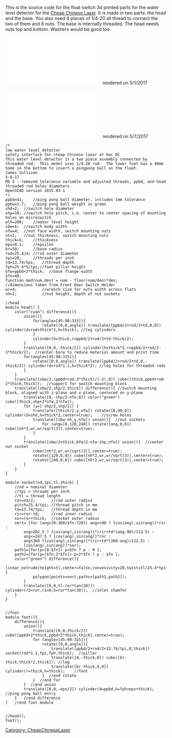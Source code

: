This is the source code for the float switch 3d printed parts for the
water level detector for the [Cheap Chinese
Laser](Cheap_Chinese_Laser). It is made in two parts: the
head and the base. You also need 4 pieces of 1/4-20 all thread to
connect the two of them and 8 nuts. The base is internally threaded. The
head needs nuts top and bottom. Washers would be good too.

![](Float-switch-head.stl "Float-switch-head.stl") rendered on 5/1/2017

![](Float-switch-base.stl "Float-switch-base.stl") rendered on 5/7/2017

    /*
    low water level detector
    safety interlock for cheap Chinese laser at Hac DC
    This water level detector is a two piece assembly connected by threaded rod.  This model uses 1/4-20 rod.  The lower foot has a 40mm home in the bottom to insert a pingpong ball as the float.
    James Sullivan
    5-8-17
    Mk 5 - removed tolerance variable and adjusted threads, ppbd, and head threaded rod holes diameters
    OpenSCAD version 2015.03-1 
    */
    ppbd=41;    //ping pong ball diameter, includes 1mm tolerance
    ppbw=2.7;   //ping pong ball weight in grams
    shd=2;  //switch hole diameter
    shp=10; //switch hole pitch, i.e. center to center spacing of mounting holes on microswitch
    wlh=200;    //water level height
    sbw=6;  //switch body width
    nfw=4;  //nut face width, switch mounting nuts
    nt=1;   //nut thickness, switch mounting nuts
    thick=5;    //thickness
    eps=0.1;    //epsilon
    br=50;      //base radius
    rod=25.4/4; //rod outer diameter
    tpi=20;     //threads per inch
    td=13.74/tpi;   //thread depth
    fph=25.4*5/tpi;//foot pillar height
    bfw=ppbd+2*thick;  //base flange width
    $fn=48; 
    function mod(num,den) = num - floor(num/den)*den; 
    //dimensions taken from Front Door Switch Holder
    wr=4;           //wrench size for nuts width across flats
    nh=1;           //nut height, depth of nut sockets

    //head
    module head() {
        color("cyan") difference(){
            union(){
                for(angle=[45:90:315]){
                    rotate([0,0,angle]) translate([ppbd/2+rod/2+td,0,0]) cylinder(d=rod+thick*2,h=thick); //leg cylinders
                }
                cylinder(h=thick,r=ppbd/2+rod/2+td-thick/2);
            }
            translate([0,0,-thick/2]) cylinder(h=thick*2,r=ppbd/2+rod/2-3*thick/2);  //center bore to reduce material amount and print time
            for(angle=[45:90:315]){
                rotate([0,0,angle]) translate([ppbd/2+rod/2+td,0,-thick/2]) cylinder(d=rod*1.1,h=thick*2); //leg holes for threaded rods
            }
        }
        translate([sbw/2,(ppbd+rod-2*thick)/(-2),0]) cube([thick,ppbd+rod-2*thick,thick]);  //support for switch mounting block
        translate([sbw/2,shp/2,thick]) difference(){ //switch mounting block, aligned with z-plane and x-plane, centered on y-plane
            translate([0,-shp/2-nfw,0]) color("green") cube([thick,shp+2*nfw,2*nfw]);
            for (y=[-shp/2,shp/2]) {
                translate([thick/2,y,nfw]) rotate([0,90,0]) cylinder(d=shd,h=thick*2,center=true);    //screw holes
                translate([sbw-nh,y,nfw]) union(){  //nut sockets
                    for (ang=[0,120,240]) rotate([ang,0,0]) cube([nh*2,wr,wr/sqrt(3)],center=true);
                }
            }
            translate([sbw/2+thick,bfw/2-nfw-shp,nfw]) union(){  //center nut socket
                cube([nh*2,wr,wr/sqrt(3)],center=true);
                rotate([120,0,0]) cube([nh*2,wr,wr/sqrt(3)],center=true);
                rotate([240,0,0]) cube([nh*2,wr,wr/sqrt(3)],center=true);
            }
        }
    }

    module socket(nd,tpi,tl,thick) {
        //nd = nominal diameter
        //tpi = threads per inch
        //tl = thread length
        ror=nd/2;       //rod outer radius
        pitch=25.4/tpi; //thread pitch in mm
        td=13.74/tpi;   //thread depth in mm
        rir=ror-td;     //rod inner radius
        sor=ror+thick;  //socket outer radius
        vert= [for (ang=[0:360/$fn:720]) ang<=90 ? [cos(ang),sin(ang)]*rir : 
            ang<202.5 ? [cos(ang),sin(ang)]*(rir+td*(ang-90)/112.5) : 
            ang<=247.5 ? [cos(ang),sin(ang)]*ror : 
            ang<360 ?[cos(ang),sin(ang)]*(rir+td*(360-ang)/112.5) : 
            [cos(ang),sin(ang)]*sor];
        path1=[for(p=[0:$fn]) p<$fn ? p : 0 ];
        path2=[for(p=[$fn:2*$fn]) p<2*$fn ? p : $fn ];
        color("green") difference(){
            linear_extrude(height=tl,center=false,convexivity=20,twist=tl/25.4*tpi*360){
                polygon(points=vert,paths=[path1,path2]);
            }
            translate([0,0,tl-ror*tan(30)]) cylinder(r2=ror,r1=0,h=ror*tan(30));  //inlet chamfer
        }
    }


    //foot
    module foot(){
        difference(){
            union(){
                translate([0,0,thick/2]) cube([ppbd+2*thick,ppbd+2*thick,thick],center=true);
                for (angle=[45:90:315]){
                    rotate([0,0,angle]){
                        translate([ppbd/2+rod/2+13.74/tpi,0,thick]) socket(rod*1.1,tpi,fph,thick);  //pillar
                        translate([0,-thick,0]) cube([br-thick,thick*2,thick]); //leg
                        translate([br-thick,0,0]) cylinder(r=thick,h=thick);    //foot
                    }  //end rotate
                }  //end for
            }  //end union
            translate([0,0,-eps/2]) cylinder(d=ppbd,h=fph+eps+thick); //ping pong ball entry
        }   //end difference
    }   //end foot module
        

    //head();
    foot();

[Category: CheapChineseLaser](Category:_CheapChineseLaser)
